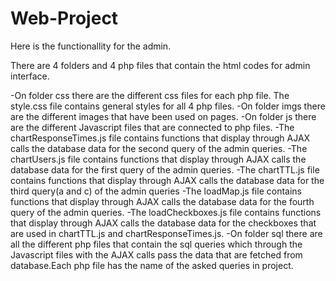 # Web-Project

Here is the functionallity for the admin.

There are 4 folders and 4 php files that contain the html codes for admin interface.

-On folder css there are the different css files for each php file. The style.css file contains general styles for all 4 php files.
-On folder imgs there are the different images that have been used on pages.
-On folder js there are the different Javascript files that are connected to php files.
-The chartResponseTimes.js file contains functions that display through AJAX calls the database data for the second query of the admin queries.
-The chartUsers.js file contains functions that display through AJAX calls the database data for the first query of the admin queries.
-The chartTTL.js file contains functions that display through AJAX calls the database data for the third query(a and c) of the admin queries
-The loadMap.js file contains functions that display through AJAX calls the database data for the fourth query of the admin queries.
-The loadCheckboxes.js file contains functions that display through AJAX calls the database data for the checkboxes that are used in chartTTL.js and chartResponseTimes.js.
-On folder sql there are all the different php files that contain the sql queries which through the Javascript files with the AJAX calls pass the data that are fetched from database.Each php file has the name of the asked queries in project.

